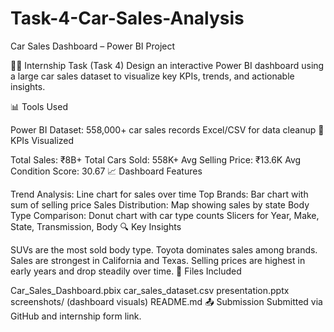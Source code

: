 # Task-4-Car-Sales-Analysis
Car Sales Dashboard – Power BI Project

👨‍💻 Internship Task (Task 4) Design an interactive Power BI dashboard using a large car sales dataset to visualize key KPIs, trends, and actionable insights.

📊 Tools Used

Power BI
Dataset: 558,000+ car sales records
Excel/CSV for data cleanup
🎯 KPIs Visualized

Total Sales: ₹8B+
Total Cars Sold: 558K+
Avg Selling Price: ₹13.6K
Avg Condition Score: 30.67
📈 Dashboard Features

Trend Analysis: Line chart for sales over time
Top Brands: Bar chart with sum of selling price
Sales Distribution: Map showing sales by state
Body Type Comparison: Donut chart with car type counts
Slicers for Year, Make, State, Transmission, Body
🔍 Key Insights

SUVs are the most sold body type.
Toyota dominates sales among brands.
Sales are strongest in California and Texas.
Selling prices are highest in early years and drop steadily over time.
📁 Files Included

Car_Sales_Dashboard.pbix
car_sales_dataset.csv
presentation.pptx
screenshots/ (dashboard visuals)
README.md
📤 Submission Submitted via GitHub and internship form link.
